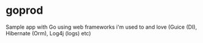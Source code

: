 # goprod
Sample app with Go using web frameworks i'm used to and love (Guice (DI), Hibernate (Orm), Log4j (logs) etc) 
